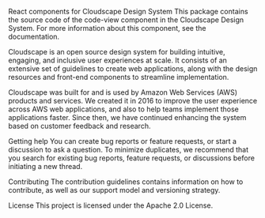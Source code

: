React components for Cloudscape Design System
This package contains the source code of the code-view component in the Cloudscape Design System. For more information about this component, see the documentation.

Cloudscape is an open source design system for building intuitive, engaging, and inclusive user experiences at scale. It consists of an extensive set of guidelines to create web applications, along with the design resources and front-end components to streamline implementation.

Cloudscape was built for and is used by Amazon Web Services (AWS) products and services. We created it in 2016 to improve the user experience across AWS web applications, and also to help teams implement those applications faster. Since then, we have continued enhancing the system based on customer feedback and research.

Getting help
You can create bug reports or feature requests, or start a discussion to ask a question. To minimize duplicates, we recommend that you search for existing bug reports, feature requests, or discussions before initiating a new thread.

Contributing
The contribution guidelines contains information on how to contribute, as well as our support model and versioning strategy.

License
This project is licensed under the Apache 2.0 License.

